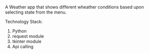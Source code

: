 A Weather app that shows different wheather conditions based upon selecting state from the menu.

Technology Stack:

1. Python
2. request module
3. tkinter module
4. Api calling
